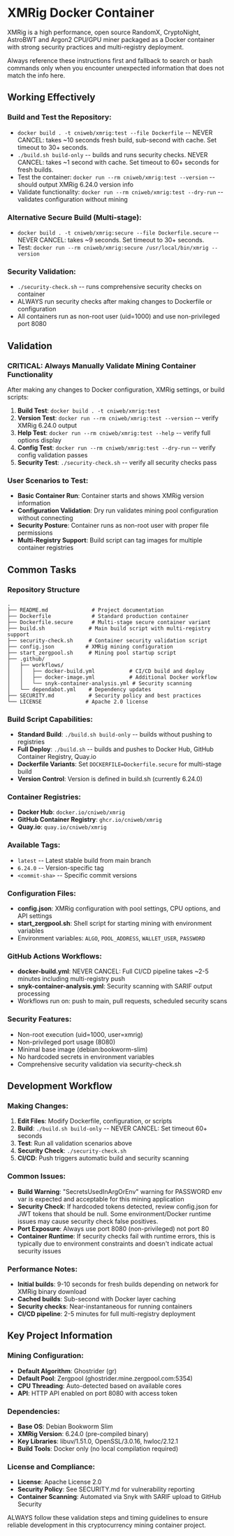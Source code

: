# XMRig Docker Container

XMRig is a high performance, open source RandomX, CryptoNight, AstroBWT and Argon2 CPU/GPU miner packaged as a Docker container with strong security practices and multi-registry deployment.

Always reference these instructions first and fallback to search or bash commands only when you encounter unexpected information that does not match the info here.

## Working Effectively

### Build and Test the Repository:
- `docker build . -t cniweb/xmrig:test --file Dockerfile` -- NEVER CANCEL: takes ~10 seconds fresh build, sub-second with cache. Set timeout to 30+ seconds.
- `./build.sh build-only` -- builds and runs security checks. NEVER CANCEL: takes ~1 second with cache. Set timeout to 60+ seconds for fresh builds.
- Test the container: `docker run --rm cniweb/xmrig:test --version` -- should output XMRig 6.24.0 version info
- Validate functionality: `docker run --rm cniweb/xmrig:test --dry-run` -- validates configuration without mining

### Alternative Secure Build (Multi-stage):
- `docker build . -t cniweb/xmrig:secure --file Dockerfile.secure` -- NEVER CANCEL: takes ~9 seconds. Set timeout to 30+ seconds.
- Test: `docker run --rm cniweb/xmrig:secure /usr/local/bin/xmrig --version`

### Security Validation:
- `./security-check.sh` -- runs comprehensive security checks on container
- ALWAYS run security checks after making changes to Dockerfile or configuration
- All containers run as non-root user (uid=1000) and use non-privileged port 8080

## Validation

### CRITICAL: Always Manually Validate Mining Container Functionality
After making any changes to Docker configuration, XMRig settings, or build scripts:

1. **Build Test**: `docker build . -t cniweb/xmrig:test`
2. **Version Test**: `docker run --rm cniweb/xmrig:test --version` -- verify XMRig 6.24.0 output
3. **Help Test**: `docker run --rm cniweb/xmrig:test --help` -- verify full options display
4. **Config Test**: `docker run --rm cniweb/xmrig:test --dry-run` -- verify config validation passes
5. **Security Test**: `./security-check.sh` -- verify all security checks pass

### User Scenarios to Test:
- **Basic Container Run**: Container starts and shows XMRig version information
- **Configuration Validation**: Dry run validates mining pool configuration without connecting
- **Security Posture**: Container runs as non-root user with proper file permissions
- **Multi-Registry Support**: Build script can tag images for multiple container registries

## Common Tasks

### Repository Structure
```
.
├── README.md              # Project documentation
├── Dockerfile             # Standard production container
├── Dockerfile.secure      # Multi-stage secure container variant  
├── build.sh              # Main build script with multi-registry support
├── security-check.sh     # Container security validation script
├── config.json          # XMRig mining configuration
├── start_zergpool.sh     # Mining pool startup script
├── .github/
│   ├── workflows/
│   │   ├── docker-build.yml           # CI/CD build and deploy
│   │   ├── docker-image.yml           # Additional Docker workflow
│   │   └── snyk-container-analysis.yml # Security scanning
│   └── dependabot.yml    # Dependency updates
├── SECURITY.md           # Security policy and best practices
└── LICENSE              # Apache 2.0 license
```

### Build Script Capabilities:
- **Standard Build**: `./build.sh build-only` -- builds without pushing to registries
- **Full Deploy**: `./build.sh` -- builds and pushes to Docker Hub, GitHub Container Registry, Quay.io
- **Dockerfile Variants**: Set `DOCKERFILE=Dockerfile.secure` for multi-stage build
- **Version Control**: Version is defined in build.sh (currently 6.24.0)

### Container Registries:
- **Docker Hub**: `docker.io/cniweb/xmrig`
- **GitHub Container Registry**: `ghcr.io/cniweb/xmrig` 
- **Quay.io**: `quay.io/cniweb/xmrig`

### Available Tags:
- `latest` -- Latest stable build from main branch
- `6.24.0` -- Version-specific tag
- `<commit-sha>` -- Specific commit versions

### Configuration Files:
- **config.json**: XMRig configuration with pool settings, CPU options, and API settings
- **start_zergpool.sh**: Shell script for starting mining with environment variables
- Environment variables: `ALGO`, `POOL_ADDRESS`, `WALLET_USER`, `PASSWORD`

### GitHub Actions Workflows:
- **docker-build.yml**: NEVER CANCEL: Full CI/CD pipeline takes ~2-5 minutes including multi-registry push
- **snyk-container-analysis.yml**: Security scanning with SARIF output processing  
- Workflows run on: push to main, pull requests, scheduled security scans

### Security Features:
- Non-root execution (uid=1000, user=xmrig)
- Non-privileged port usage (8080)
- Minimal base image (debian:bookworm-slim)
- No hardcoded secrets in environment variables
- Comprehensive security validation via security-check.sh

## Development Workflow

### Making Changes:
1. **Edit Files**: Modify Dockerfile, configuration, or scripts
2. **Build**: `./build.sh build-only` -- NEVER CANCEL: Set timeout 60+ seconds
3. **Test**: Run all validation scenarios above
4. **Security Check**: `./security-check.sh` 
5. **CI/CD**: Push triggers automatic build and security scanning

### Common Issues:
- **Build Warning**: "SecretsUsedInArgOrEnv" warning for PASSWORD env var is expected and acceptable for this mining application
- **Security Check**: If hardcoded tokens detected, review config.json for JWT tokens that should be null. Some environment/Docker runtime issues may cause security check false positives.
- **Port Exposure**: Always use port 8080 (non-privileged) not port 80
- **Container Runtime**: If security checks fail with runtime errors, this is typically due to environment constraints and doesn't indicate actual security issues

### Performance Notes:
- **Initial builds**: 9-10 seconds for fresh builds depending on network for XMRig binary download
- **Cached builds**: Sub-second with Docker layer caching
- **Security checks**: Near-instantaneous for running containers
- **CI/CD pipeline**: 2-5 minutes for full multi-registry deployment

## Key Project Information

### Mining Configuration:
- **Default Algorithm**: Ghostrider (gr)
- **Default Pool**: Zergpool (ghostrider.mine.zergpool.com:5354)
- **CPU Threading**: Auto-detected based on available cores
- **API**: HTTP API enabled on port 8080 with access token

### Dependencies:
- **Base OS**: Debian Bookworm Slim
- **XMRig Version**: 6.24.0 (pre-compiled binary)
- **Key Libraries**: libuv/1.51.0, OpenSSL/3.0.16, hwloc/2.12.1
- **Build Tools**: Docker only (no local compilation required)

### License and Compliance:
- **License**: Apache License 2.0
- **Security Policy**: See SECURITY.md for vulnerability reporting
- **Container Scanning**: Automated via Snyk with SARIF upload to GitHub Security

ALWAYS follow these validation steps and timing guidelines to ensure reliable development in this cryptocurrency mining container project.